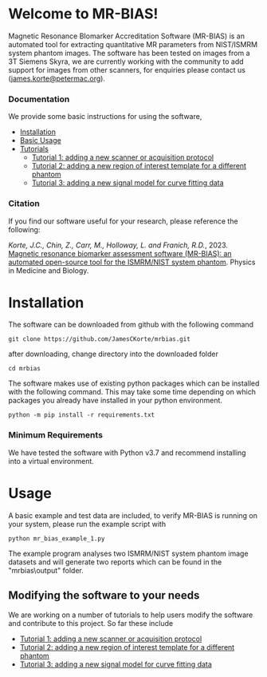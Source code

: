 # Welcome to MR-BIAS!
Magnetic Resonance BIomarker Accreditation Software (MR-BIAS) is an automated tool for extracting quantitative MR parameters from NIST/ISMRM system phantom images. The software has been tested on images from a 3T Siemens Skyra, we are currently working with the community to add support for images from other scanners, for enquiries please contact us (james.korte@petermac.org). 

### Documentation
We provide some basic instructions for using the software, 
- [Installation](./README.md#installation)
- [Basic Usage](./README.md#usage)
- [Tutorials](./README.md#modifying-the-software-to-your-needs)
    - [Tutorial 1: adding a new scanner or acquisition protocol](./documentation/adding_a_new_scanner.md)
    - [Tutorial 2: adding a new region of interest template for a different phantom](./documentation/adding_a_roi_template.md)
    - [Tutorial 3: adding a new signal model for curve fitting data](./documentation/adding_a_new_model.md)

### Citation
If you find our software useful for your research, please reference the following:

*Korte, J.C., Chin, Z., Carr, M., Holloway, L. and Franich, R.D.*, 2023. [Magnetic resonance biomarker assessment software (MR-BIAS): an automated open-source tool for the ISMRM/NIST system phantom](https://iopscience.iop.org/article/10.1088/1361-6560/acbcbb). Physics in Medicine and Biology.


# Installation
The software can be downloaded from github with the following command
```
git clone https://github.com/JamesCKorte/mrbias.git
```
after downloading, change directory into the downloaded folder
```
cd mrbias
```
The software makes use of existing python packages which can be installed with the following command. This may take some time depending on which packages you already have installed in your python environment.
```
python -m pip install -r requirements.txt
```

### Minimum Requirements
We have tested the software with Python v3.7 and recommend installing into a virtual environment.

# Usage
A basic example and test data are included, to verify MR-BIAS is running on your system, please run the example script with
```
python mr_bias_example_1.py
```
The example program analyses two ISMRM/NIST system phantom image datasets and will generate two reports which can be found in the "mrbias\output" folder. 

## Modifying the software to your needs
We are working on a number of tutorials to help users modify the software and contribute to this project. So far these include
- [Tutorial 1: adding a new scanner or acquisition protocol](./documentation/adding_a_new_scanner.md)
- [Tutorial 2: adding a new region of interest template for a different phantom](./documentation/adding_a_roi_template.md)
- [Tutorial 3: adding a new signal model for curve fitting data](./documentation/adding_a_new_model.md)








